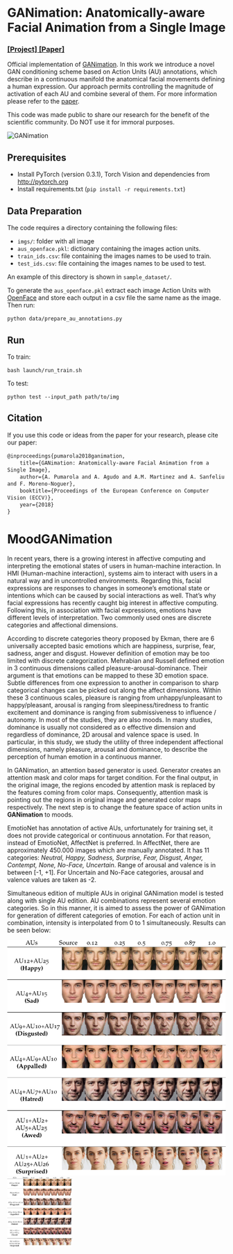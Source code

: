 # GANimation: Anatomically-aware Facial Animation from a Single Image
### [[Project]](http://www.albertpumarola.com/research/GANimation/index.html)[ [Paper]](https://arxiv.org/abs/1807.09251) 
Official implementation of [GANimation](http://www.albertpumarola.com/research/GANimation/index.html). In this work we introduce a novel GAN conditioning scheme based on Action Units (AU) annotations, which describe in a continuous manifold the anatomical facial movements defining a human expression. Our approach permits controlling the magnitude of activation of each AU and combine several of them. For more information please refer to the [paper](https://arxiv.org/abs/1807.09251).

This code was made public to share our research for the benefit of the scientific community. Do NOT use it for immoral purposes.

![GANimation](http://www.albertpumarola.com/images/2018/GANimation/teaser.png)

## Prerequisites
- Install PyTorch (version 0.3.1), Torch Vision and dependencies from http://pytorch.org
- Install requirements.txt (```pip install -r requirements.txt```)

## Data Preparation
The code requires a directory containing the following files:
- `imgs/`: folder with all image
- `aus_openface.pkl`: dictionary containing the images action units.
- `train_ids.csv`: file containing the images names to be used to train.
- `test_ids.csv`: file containing the images names to be used to test.

An example of this directory is shown in `sample_dataset/`.

To generate the `aus_openface.pkl` extract each image Action Units with [OpenFace](https://github.com/TadasBaltrusaitis/OpenFace/wiki/Action-Units) and store each output in a csv file the same name as the image. Then run:
```
python data/prepare_au_annotations.py
```

## Run
To train:
```
bash launch/run_train.sh
```
To test:
```
python test --input_path path/to/img
```

## Citation
If you use this code or ideas from the paper for your research, please cite our paper:
```
@inproceedings{pumarola2018ganimation,
    title={GANimation: Anatomically-aware Facial Animation from a Single Image},
    author={A. Pumarola and A. Agudo and A.M. Martinez and A. Sanfeliu and F. Moreno-Noguer},
    booktitle={Proceedings of the European Conference on Computer Vision (ECCV)},
    year={2018}
}
```
# MoodGANimation
In recent years, there is a growing interest in affective computing and interpreting the emotional states of users in human-machine interaction. In HMI (Human-machine interaction), systems aim to interact with users in a natural way and in uncontrolled environments. Regarding this, facial expressions are responses to changes in someone’s emotional state or intentions which can be caused by social interactions as well. That’s why facial expressions has recently caught big interest in affective computing. Following this, in association with facial expressions, emotions have different levels of interpretation. Two commonly used ones are discrete categories and affectional dimensions.  

According to discrete categories theory proposed by Ekman, there are 6 universally accepted basic emotions which are happiness, surprise, fear, sadness, anger and disgust. However definition of emotion may be too limited with discrete categorization. Mehrabian and Russell defined emotion in 3 continuous dimensions called pleasure-arousal-dominance. Their argument is that emotions can be mapped to these 3D emotion space. Subtle differences from one expression to another in comparison to sharp categorical changes can be picked out along the affect dimensions. Within these 3 continuous scales, pleasure is ranging from unhappy/unpleasant to happy/pleasant, arousal is ranging from sleepiness/tiredness to frantic excitement and dominance is ranging from submissiveness to influence / autonomy. In most of the studies, they are also moods. In many studies, dominance is usually not considered as o effective dimension and regardless of dominance, 2D arousal and valence space is used. In particular, in this study, we study the utility of three independent affectional dimensions, namely pleasure, arousal and dominance, to describe the perception of human emotion in a continuous manner.

In GANimation, an attention based generator is used. Generator creates an attention mask and color maps for target condition. For the final output, in the original image, the regions encoded by attention mask is replaced by the features coming from color maps. Consequently, attention mask is pointing out the regions in original image and generated color maps respectively. The next step is to change the feature space of action units in __GANimation__ to moods.

EmotioNet has annotation of active AUs, unfortunately for training set, it does not provide categorical or continuous annotation. For that reason, instead of EmotioNet, AffectNet is preferred. In AffectNet, there are approximately 450.000 images which are manually annotated. It has 11 categories: _Neutral, Happy, Sadness, Surprise, Fear, Disgust, Anger, Contempt, None, No-Face, Uncertain_. Range of arousal and valence is in between [-1, +1]. For Uncertain and No-Face categories, arousal and valence values are taken as -2.

Simultaneous edition of multiple AUs in original GANimation model is tested along with single AU edition. AU combinations represent several emotion categories. So in this manner, it is aimed to assess the power of GANimation for generation of different categories of emotion. For each of action unit in combination, intensity is interpolated from 0 to 1 simultaneously. Results can be seen below:

![Categorical Emotions with AU Combinations](https://github.com/sevimcaliskann/MoodGANimation/blob/master/emotions_with_aus.png)
<img src="https://github.com/sevimcaliskann/MoodGANimation/blob/master/emotions_with_aus.png" width="150">


